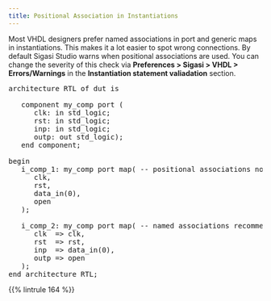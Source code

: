 ```yaml
---
title: Positional Association in Instantiations
---
```


Most VHDL designers prefer named associations in port and generic maps in instantiations. This makes it a lot easier to spot wrong connections.
By default Sigasi Studio warns when positional associations are used. You can change the severity of this check via **Preferences > Sigasi > VHDL > Errors/Warnings** in the **Instantiation statement valiadation** section.

<pre>architecture RTL of dut is

   component my_comp port (
      clk: in std_logic;
      rst: in std_logic;
      inp: in std_logic;
      outp: out std_logic);
   end component;

begin
   i_comp_1: my_comp port map( -- positional associations not recommended
      <span class="error">clk,</span>
      <span class="error">rst,</span>
      <span class="error">data_in(0),</span>
      <span class="error">open</span>
   );

   i_comp_2: my_comp port map( -- named associations recommended
      <span class="goodcode">clk  => clk,</span>
      <span class="goodcode">rst  => rst,</span>
      <span class="goodcode">inp  => data_in(0),</span>
      <span class="goodcode">outp => open</span>
   );
end architecture RTL;</pre>

{{% lintrule 164 %}}
